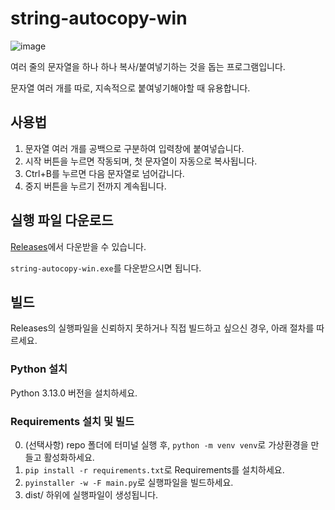 # string-autocopy-win
![image](https://github.com/user-attachments/assets/c40302b6-1809-42c7-8c4c-854e4af17313)

여러 줄의 문자열을 하나 하나 복사/붙여넣기하는 것을 돕는 프로그램입니다.

문자열 여러 개를 따로, 지속적으로 붙여넣기해야할 때 유용합니다.

## 사용법
1. 문자열 여러 개를 공백으로 구분하여 입력창에 붙여넣습니다.
2. 시작 버튼을 누르면 작동되며, 첫 문자열이 자동으로 복사됩니다.
3. Ctrl+B를 누르면 다음 문자열로 넘어갑니다.
4. 중지 버튼을 누르기 전까지 계속됩니다.

## 실행 파일 다운로드
[Releases](https://github.com/enc2586/string-autocopy-win/releases)에서 다운받을 수 있습니다.

`string-autocopy-win.exe`를 다운받으시면 됩니다.

## 빌드
Releases의 실행파일을 신뢰하지 못하거나 직접 빌드하고 싶으신 경우, 아래 절차를 따르세요.

### Python 설치
Python 3.13.0 버전을 설치하세요.

### Requirements 설치 및 빌드
0. (선택사항) repo 폴더에 터미널 실행 후, `python -m venv venv`로 가상환경을 만들고 활성화하세요.
1. `pip install -r requirements.txt`로 Requirements를 설치하세요.
2. `pyinstaller -w -F main.py`로 실행파일을 빌드하세요.
3. dist/ 하위에 실행파일이 생성됩니다.
